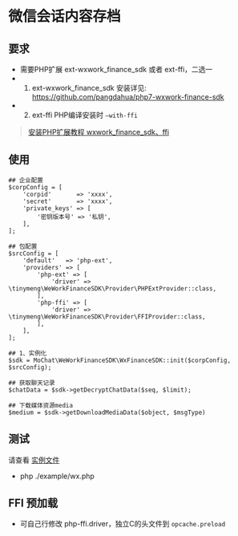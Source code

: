 # 微信会话内容存档

## 要求
* 需要PHP扩展 ext-wxwork_finance_sdk 或者 ext-ffi，二选一
* 1. ext-wxwork_finance_sdk 安装详见: https://github.com/pangdahua/php7-wxwork-finance-sdk
* 2. ext-ffi PHP编译安装时 `—with-ffi`

> [安装PHP扩展教程 wxwork_finance_sdk、ffi](https://github.com/majiameng/wework-finance-sdk-php/wiki/installed-extension)

## 使用
```
## 企业配置
$corpConfig = [
    'corpid'       => 'xxxx',
    'secret'       => 'xxxx',
    'private_keys' => [
        '密钥版本号' => '私钥',
    ],
];

## 包配置
$srcConfig = [
    'default'   => 'php-ext',
    'providers' => [
        'php-ext' => [
            'driver' => \tinymeng\WeWorkFinanceSDK\Provider\PHPExtProvider::class,
        ],
        'php-ffi' => [
            'driver' => \tinymeng\WeWorkFinanceSDK\Provider\FFIProvider::class,
        ],
    ],
];

## 1、实例化
$sdk = MoChat\WeWorkFinanceSDK\WxFinanceSDK::init($corpConfig, $srcConfig);

## 获取聊天记录
$chatData = $sdk->getDecryptChatData($seq, $limit);

## 下载媒体资源media
$medium = $sdk->getDownloadMediaData($object, $msgType)
```

## 测试

请查看 [实例文件](https://github.com/majiameng/wework-finance-sdk-php/blob/master/example/wx.php)

* php ./example/wx.php


## FFI 预加载
* 可自己行修改 php-ffi.driver，独立C的头文件到 `opcache.preload`
